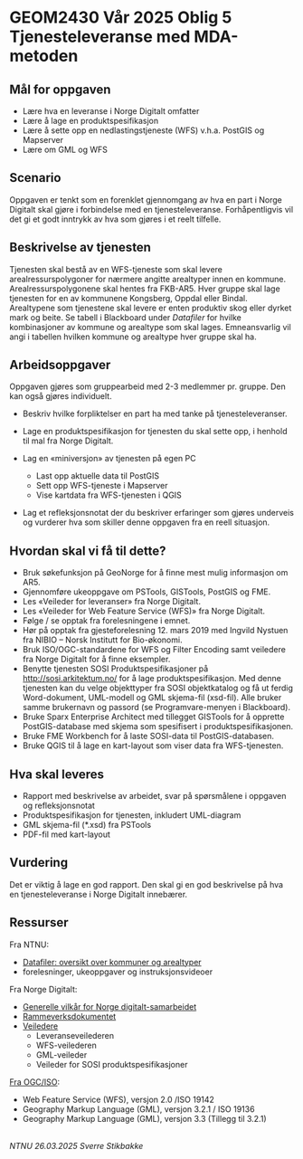 # GEOM2430 Vår 2025 Oblig 5<br/>Tjenesteleveranse med MDA-metoden


## Mål for oppgaven

- Lære hva en leveranse i Norge Digitalt omfatter
- Lære å lage en produktspesifikasjon
- Lære å sette opp en nedlastingstjeneste (WFS) v.h.a. PostGIS og Mapserver
- Lære om GML og WFS

## Scenario

Oppgaven er tenkt som en forenklet gjennomgang av hva en part i Norge Digitalt skal gjøre i
forbindelse med en tjenesteleveranse. Forhåpentligvis vil det gi et godt inntrykk av hva som gjøres i
et reelt tilfelle.

## Beskrivelse av tjenesten

Tjenesten skal bestå av en WFS-tjeneste som skal levere arealressurspolygoner for nærmere angitte
arealtyper innen en kommune. Arealressurspolygonene skal hentes fra FKB-AR5.
Hver gruppe skal lage tjenesten for en av kommunene Kongsberg, Oppdal eller Bindal. Arealtypene som tjenestene skal levere er enten produktiv skog eller dyrket mark og beite. Se tabell i Blackboard under _Datafiler_ for hvilke
kombinasjoner av kommune og arealtype som skal lages. Emneansvarlig vil angi i tabellen hvilken
kommune og arealtype hver gruppe skal ha.

## Arbeidsoppgaver

Oppgaven gjøres som gruppearbeid med 2-3 medlemmer pr. gruppe. Den kan også gjøres individuelt.


- Beskriv hvilke forpliktelser en part ha med tanke på tjenesteleveranser.

- Lage en produktspesifikasjon for tjenesten du skal sette opp, i henhold til mal fra Norge Digitalt.

- Lag en «miniversjon» av tjenesten på egen PC
    - Last opp aktuelle data til PostGIS
    - Sett opp WFS-tjeneste i Mapserver
    - Vise kartdata fra WFS-tjenesten i QGIS

- Lag et refleksjonsnotat der du beskriver erfaringer som gjøres underveis og vurderer hva som skiller denne oppgaven fra en reell situasjon.

## Hvordan skal vi få til dette?

- Bruk søkefunksjon på GeoNorge for å finne mest mulig informasjon om AR5.
- Gjennomføre ukeoppgave om PSTools, GISTools, PostGIS og FME.
- Les «Veileder for leveranser» fra Norge Digitalt.
- Les «Veileder for Web Feature Service (WFS)» fra Norge Digitalt.
- Følge / se opptak fra forelesningene i emnet.
- Hør på opptak fra gjesteforelesning 12. mars 2019 med Ingvild Nystuen fra NIBIO – Norsk Institutt for Bio-økonomi.
- Bruk ISO/OGC-standardene for WFS og Filter Encoding samt veiledere fra Norge Digitalt for å finne eksempler.
- Benytte tjenesten SOSI Produktspesifikasjoner på http://sosi.arkitektum.no/ for å lage produktspesifikasjon. Med denne tjenesten kan du velge objekttyper fra SOSI objektkatalog og få ut ferdig Word-dokument, UML-modell og GML skjema-fil (xsd-fil). Alle bruker samme brukernavn og passord (se Programvare-menyen i Blackboard).
- Bruke Sparx Enterprise Architect med tillegget GISTools for å opprette PostGIS-database med skjema som spesifisert i produktspesifikasjonen.
- Bruke FME Workbench for å laste SOSI-data til PostGIS-databasen.
- Bruke QGIS til å lage en kart-layout som viser data fra WFS-tjenesten.


## Hva skal leveres

- Rapport med beskrivelse av arbeidet, svar på spørsmålene i oppgaven og refleksjonsnotat
- Produktspesifikasjon for tjenesten, inkludert UML-diagram
- GML skjema-fil (*.xsd) fra PSTools
- PDF-fil med kart-layout

## Vurdering 

Det er viktig å lage en god rapport. Den skal gi en god beskrivelse på hva en tjenesteleveranse i
Norge Digitalt innebærer.


## Ressurser


Fra NTNU:

- [Datafiler: oversikt over kommuner og arealtyper](geom2240-v2024-oblig-5-ar5-data.html)
- forelesninger, ukeoppgaver og instruksjonsvideoer

Fra Norge Digitalt:

- [Generelle vilkår for Norge digitalt-samarbeidet](https://www.geonorge.no/Geodataarbeid/Norge-digitalt/Avtaler-og-maler/)
- [Rammeverksdokumentet](https://register.geonorge.no/subregister/versjoner/nasjonalt-rammeverk-for-geografisk-informasjon/kartverket/rammeverksdokumentet/kartverket/teknologisk-rammeverk-for-den-geografiske-infrastrukturen)
- [Veiledere](https://www.geonorge.no/Geodataarbeid/veiledere/)
    - Leveranseveilederen
    - WFS-veilederen
    - GML-veileder
    - Veileder for SOSI produktspesifikasjoner

[Fra OGC/ISO](https://www.ogc.org/docs/is):

- Web Feature Service (WFS), versjon 2.0 /ISO 19142
- Geography Markup Language (GML), versjon 3.2.1 / ISO 19136
- Geography Markup Language (GML), versjon 3.3 (Tillegg til 3.2.1)

\
_NTNU 26.03.2025 Sverre Stikbakke_